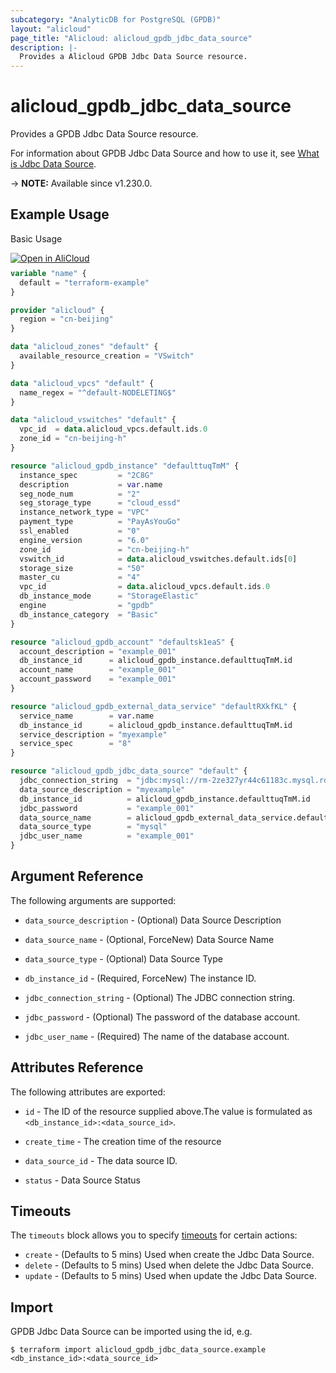 ```yaml
---
subcategory: "AnalyticDB for PostgreSQL (GPDB)"
layout: "alicloud"
page_title: "Alicloud: alicloud_gpdb_jdbc_data_source"
description: |-
  Provides a Alicloud GPDB Jdbc Data Source resource.
---
```


# alicloud_gpdb_jdbc_data_source

Provides a GPDB Jdbc Data Source resource.



For information about GPDB Jdbc Data Source and how to use it, see [What is Jdbc Data Source](https://www.alibabacloud.com/help/en/).

-> **NOTE:** Available since v1.230.0.

## Example Usage

Basic Usage

<div style="display: block;margin-bottom: 40px;"><div class="oics-button" style="float: right;position: absolute;margin-bottom: 10px;">
  <a href="https://api.aliyun.com/api-tools/terraform?resource=alicloud_gpdb_jdbc_data_source&exampleId=f4d9cc1e-340b-3446-56c0-b2db388ef2e68dd75211&activeTab=example&spm=docs.r.gpdb_jdbc_data_source.0.f4d9cc1e34&intl_lang=EN_US" target="_blank">
    <img alt="Open in AliCloud" src="https://img.alicdn.com/imgextra/i1/O1CN01hjjqXv1uYUlY56FyX_!!6000000006049-55-tps-254-36.svg" style="max-height: 44px; max-width: 100%;">
  </a>
</div></div>

```terraform
variable "name" {
  default = "terraform-example"
}

provider "alicloud" {
  region = "cn-beijing"
}

data "alicloud_zones" "default" {
  available_resource_creation = "VSwitch"
}

data "alicloud_vpcs" "default" {
  name_regex = "^default-NODELETING$"
}

data "alicloud_vswitches" "default" {
  vpc_id  = data.alicloud_vpcs.default.ids.0
  zone_id = "cn-beijing-h"
}

resource "alicloud_gpdb_instance" "defaulttuqTmM" {
  instance_spec         = "2C8G"
  description           = var.name
  seg_node_num          = "2"
  seg_storage_type      = "cloud_essd"
  instance_network_type = "VPC"
  payment_type          = "PayAsYouGo"
  ssl_enabled           = "0"
  engine_version        = "6.0"
  zone_id               = "cn-beijing-h"
  vswitch_id            = data.alicloud_vswitches.default.ids[0]
  storage_size          = "50"
  master_cu             = "4"
  vpc_id                = data.alicloud_vpcs.default.ids.0
  db_instance_mode      = "StorageElastic"
  engine                = "gpdb"
  db_instance_category  = "Basic"
}

resource "alicloud_gpdb_account" "defaultsk1eaS" {
  account_description = "example_001"
  db_instance_id      = alicloud_gpdb_instance.defaulttuqTmM.id
  account_name        = "example_001"
  account_password    = "example_001"
}

resource "alicloud_gpdb_external_data_service" "defaultRXkfKL" {
  service_name        = var.name
  db_instance_id      = alicloud_gpdb_instance.defaulttuqTmM.id
  service_description = "myexample"
  service_spec        = "8"
}

resource "alicloud_gpdb_jdbc_data_source" "default" {
  jdbc_connection_string  = "jdbc:mysql://rm-2ze327yr44c61183c.mysql.rds.aliyuncs.com:3306/example_001"
  data_source_description = "myexample"
  db_instance_id          = alicloud_gpdb_instance.defaulttuqTmM.id
  jdbc_password           = "example_001"
  data_source_name        = alicloud_gpdb_external_data_service.defaultRXkfKL.service_name
  data_source_type        = "mysql"
  jdbc_user_name          = "example_001"
}
```

## Argument Reference

The following arguments are supported:
* `data_source_description` - (Optional) Data Source Description
* `data_source_name` - (Optional, ForceNew) Data Source Name
* `data_source_type` - (Optional) Data Source Type
* `db_instance_id` - (Required, ForceNew) The instance ID.

* `jdbc_connection_string` - (Optional) The JDBC connection string.

* `jdbc_password` - (Optional) The password of the database account.

* `jdbc_user_name` - (Required) The name of the database account.


## Attributes Reference

The following attributes are exported:
* `id` - The ID of the resource supplied above.The value is formulated as `<db_instance_id>:<data_source_id>`.
* `create_time` - The creation time of the resource
* `data_source_id` - The data source ID.

* `status` - Data Source Status

## Timeouts

The `timeouts` block allows you to specify [timeouts](https://www.terraform.io/docs/configuration-0-11/resources.html#timeouts) for certain actions:
* `create` - (Defaults to 5 mins) Used when create the Jdbc Data Source.
* `delete` - (Defaults to 5 mins) Used when delete the Jdbc Data Source.
* `update` - (Defaults to 5 mins) Used when update the Jdbc Data Source.

## Import

GPDB Jdbc Data Source can be imported using the id, e.g.

```shell
$ terraform import alicloud_gpdb_jdbc_data_source.example <db_instance_id>:<data_source_id>
```